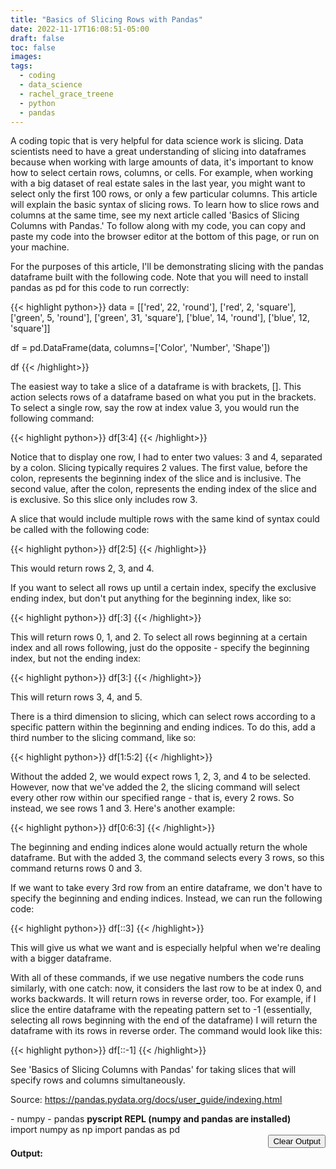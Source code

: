 ```yaml
---
title: "Basics of Slicing Rows with Pandas"
date: 2022-11-17T16:08:51-05:00
draft: false
toc: false
images:
tags:
  - coding
  - data_science
  - rachel_grace_treene
  - python
  - pandas
---
```


A coding topic that is very helpful for data science work is slicing. Data scientists need to have a great understanding of slicing into dataframes because when working with large amounts of data, it's important to know how to select certain rows, columns, or cells. For example, when working with a big dataset of real estate sales in the last year, you might want to select only the first 100 rows, or only a few particular columns. This article will explain the basic syntax of slicing rows. To learn how to slice rows and columns at the same time, see my next article called 'Basics of Slicing Columns with Pandas.' To follow along with my code, you can copy and paste my code into the browser editor at the bottom of this page, or run on your machine.

For the purposes of this article, I'll be demonstrating slicing with the pandas dataframe built with the following code. Note that you will need to install pandas as pd for this code to run correctly:

{{< highlight python>}}
data = [['red', 22, 'round'], ['red', 2, 'square'], ['green', 5, 'round'], ['green', 31, 'square'], ['blue', 14, 'round'], ['blue', 12, 'square']]

df = pd.DataFrame(data, columns=['Color', 'Number', 'Shape'])

df
{{< /highlight>}}

The easiest way to take a slice of a dataframe is with brackets, []. This action selects rows of a dataframe based on what you put in the brackets. To select a single row, say the row at index value 3, you would run the following command:


{{< highlight python>}}
df[3:4]
{{< /highlight>}}

Notice that to display one row, I had to enter two values: 3 and 4, separated by a colon. Slicing typically requires 2 values. The first value, before the colon, represents the beginning index of the slice and is inclusive. The second value, after the colon, represents the ending index of the slice and is exclusive. So this slice only includes row 3.

A slice that would include multiple rows with the same kind of syntax could be called with the following code:

{{< highlight python>}}
df[2:5]
{{< /highlight>}}

This would return rows 2, 3, and 4.

If you want to select all rows up until a certain index, specify the exclusive ending index, but don't put anything for the beginning index, like so:

{{< highlight python>}}
df[:3]
{{< /highlight>}}

This will return rows 0, 1, and 2. To select all rows beginning at a certain index and all rows following, just do the opposite - specify the beginning index, but not the ending index:

{{< highlight python>}}
df[3:]
{{< /highlight>}}

This will return rows 3, 4, and 5.

There is a third dimension to slicing, which can select rows according to a specific pattern within the beginning and ending indices. To do this, add a third number to the slicing command, like so:

{{< highlight python>}}
df[1:5:2]
{{< /highlight>}}

Without the added 2, we would expect rows 1, 2, 3, and 4 to be selected. However, now that we've added the 2, the slicing command will select every other row within our specified range - that is, every 2 rows. So instead, we see rows 1 and 3. Here's another example:

{{< highlight python>}}
df[0:6:3]
{{< /highlight>}}

The beginning and ending indices alone would actually return the whole dataframe. But with the added 3, the command selects every 3 rows, so this command returns rows 0 and 3.

If we want to take every 3rd row from an entire dataframe, we don't have to specify the beginning and ending indices. Instead, we can run the following code:

{{< highlight python>}}
df[::3]
{{< /highlight>}}

This will give us what we want and is especially helpful when we're dealing with a bigger dataframe.

With all of these commands, if we use negative numbers the code runs similarly, with one catch: now, it considers the last row to be at index 0, and works backwards. It will return rows in reverse order, too. For example, if I slice the entire dataframe with the repeating pattern set to -1 (essentially, selecting all rows beginning with the end of the dataframe) I will return the dataframe with its rows in reverse order. The command would look like this:

{{< highlight python>}}
df[::-1]
{{< /highlight>}}

See 'Basics of Slicing Columns with Pandas' for taking slices that will specify rows and columns simultaneously.

Source: https://pandas.pydata.org/docs/user_guide/indexing.html

<script defer src="https://pyscript.net/alpha/pyscript.js"></script>
<link rel="stylesheet" href="https://raw.githubusercontent.com/Cat-Computing-Universe/PyLab/main/demo/demo.css" />
<script src="https://code.jquery.com/jquery-3.5.0.js"></script>
<py-env>
  - numpy
  - pandas
</py-env>
<b>pyscript REPL (numpy and pandas are installed)</b>
<br>
<div>
  <div>
    <py-repl id="my-repl" auto-generate="true" std-out="output" std-err="output">
import numpy as np
import pandas as pd
    </py-repl>
  </div>
  <div style="justify-content: right;display: flex;align-items: right;">
    <button class="button_reset" type="button">Clear Output</button>
  </div>
  <b>Output:</b>
  <div style="justify-content: center;display: flex;align-items: center;">
    <div id="output" style="width: 100%;margin: 2rem;"></div>
  </div>
  <script src="https://raw.githubusercontent.com/Cat-Computing-Universe/PyLab/main/demo/demo.js"></script>
</div>